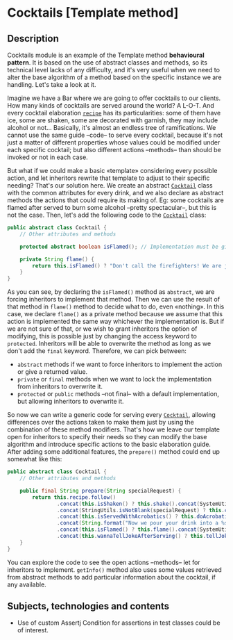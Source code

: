 # Cocktails \[Template method\]

## Description

Cocktails module is an example of the Template method **behavioural pattern**. It is based on the use of
abstract classes and methods, so its technical level lacks of any difficulty, and it's very useful when
we need to alter the base algorithm of a method based on the specific instance we are handling. Let's take
a look at it.

Imagine we have a Bar where we are going to offer cocktails to our clients.
How many kinds of cocktails are served around the world? A L-O-T. And every cocktail
elaboration [`recipe`](src/main/java/business/Recipe.java)
has its particularities: some of them have ice, some are shaken, some are decorated with garnish, they may include alcohol or not...
Basically, it's almost an endless tree of ramifications. We cannot use the same guide –code– to serve every cocktail, because
it's not just a matter of different properties whose values could be modified under each specific cocktail; but also different
actions –methods– than should be invoked or not in each case.

But what if we could make a basic «template» considering every possible action, and let inheritors rewrite
that template to adjust to their specific needing? That's our solution here. We create an abstract [`Cocktail`](src/main/java/cocktail/Cocktail.java)
class with the common attributes for every drink, and we also declare as abstract methods the actions that could
require its making of. Eg: some cocktails are flamed after served to burn some alcohol –pretty spectacular–, but
this is not the case. Then, let's add the following code to the [`Cocktail`](src/main/java/cocktail/Cocktail.java) class:

````java
public abstract class Cocktail {
    // Other attributes and methods

    protected abstract boolean isFlamed(); // Implementation must be given in inheritor classes

    private String flame() {
        return this.isFlamed() ? "Don't call the firefighters! We are just flaming your drink!" : StringUtils.EMPTY;
    }
}
````

As you can see, by declaring the `isFlamed()` method as `abstract`, we are forcing inheritors to implement
that method. Then we can use the result of that method in `flame()` method to decide what to do, even «nothing». In
this case, we declare `flame()` as a private method because we assume that this action is implemented
the same way whichever the implementation is. But if we are not sure of that, or we wish to grant inheritors
the option of modifying, this is possible just by changing the access keyword to `protected`. Inheritors
will be able to overwrite the method as long as we don't add the `final` keyword. Therefore, we can pick between:

- `abstract` methods if we want to force inheritors to implement the action or give a returned value.
- `private` or `final` methods when we want to lock the implementation from inheritors to overwrite it.
- `protected` or `public` methods –not final– with a default implementation, but allowing inheritors to overwrite it.

So now we can write a generic code for serving every [`Cocktail`](src/main/java/cocktail/Cocktail.java),
allowing differences over the actions taken to make them just by using the combination of these method modifiers.
That's how we leave our template open for inheritors to specify their needs so they can modify
the base algorithm and introduce specific actions to the basic elaboration guide. After adding some
additional features, the `prepare()` method could end up somewhat like this:

````java
public abstract class Cocktail {
    // Other attributes and methods

    public final String prepare(String specialRequest) {
        return this.recipe.follow()
                .concat(this.isShaken() ? this.shake().concat(SystemUtils.LINE_SEPARATOR) : StringUtils.EMPTY)
                .concat(StringUtils.isNotBlank(specialRequest) ? this.complySpecialRequest(specialRequest).concat(SystemUtils.LINE_SEPARATOR) : StringUtils.EMPTY)
                .concat(this.isServedWithAcrobatics() ? this.doAcrobatics().concat(SystemUtils.LINE_SEPARATOR) : StringUtils.EMPTY)
                .concat(String.format("Now we pour your drink into a %s.%n", this.vessel.getName()))
                .concat(this.isFlamed() ? this.flame().concat(SystemUtils.LINE_SEPARATOR) : StringUtils.EMPTY)
                .concat(this.wannaTellJokeAfterServing() ? this.tellJoke().concat(SystemUtils.LINE_SEPARATOR) : StringUtils.EMPTY);
    }
}
````

You can explore the code to see the open actions –methods– let for inheritors to implement. `getInfo()` method
also uses some values retrieved from abstract methods to add particular information about the cocktail, if any available.

## Subjects, technologies and contents

- Use of custom Assertj Condition for assertions in test classes could be of interest.